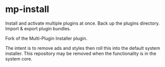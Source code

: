 # mp-install

Install and activate multiple plugins at once. Back up the plugins directory. Import & export plugin bundles.

Fork of the Multi-Plugin Installer plugin.

The intent is to remove ads and styles then roll this into the default system installer. This repository may be removed when the functionality is in the system core.
